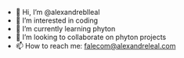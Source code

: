 - 👋 Hi, I’m @alexandreblleal
- 👀 I’m interested in coding
- 🌱 I’m currently learning phyton
- 💞️ I’m looking to collaborate on phyton projects
- 📫 How to reach me: falecom@alexandreleal.com

<!---
alexandreblleal/alexandreblleal is a ✨ special ✨ repository because its `README.md` (this file) appears on your GitHub profile.
You can click the Preview link to take a look at your changes.
--->
